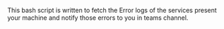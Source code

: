 This bash script is written to fetch the Error logs of the services present your machine and notify those errors to you in teams channel.
